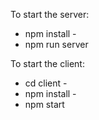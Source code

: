 To start the server:   
- npm install -
- npm run server

To start the client:
- cd client -
-  npm install -
- npm start
